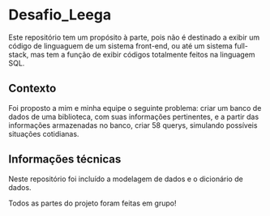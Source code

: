 # Desafio_Leega

Este repositório tem um propósito à parte, pois não é destinado a exibir um código de linguaguem de um sistema front-end, ou até um sistema full-stack, mas tem a função de exibir códigos totalmente feitos na linguagem SQL.

<h2>Contexto</h2>
Foi proposto a mim e minha equipe o seguinte problema: criar um banco de dados de uma biblioteca, com suas informações pertinentes, e a partir das informações armazenadas no banco, criar 58 querys, simulando possíveis situações cotidianas.

<h2>Informações técnicas</h2>
Neste repositório foi incluído a modelagem de dados e o dicionário de dados.

Todos as partes do projeto foram feitas em grupo!
